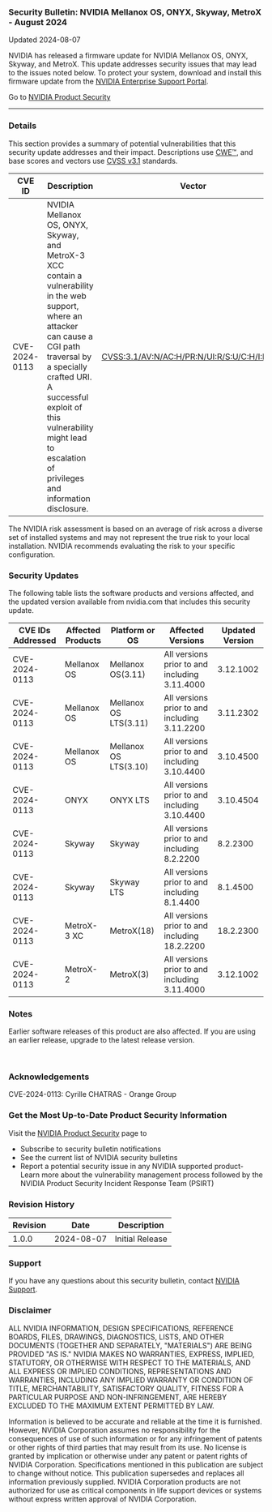 ### Security Bulletin: NVIDIA Mellanox OS, ONYX, Skyway, MetroX - August 2024

Updated 2024-08-07

NVIDIA has released a firmware update for NVIDIA Mellanox OS, ONYX, Skyway, and MetroX. This update addresses security issues that may lead to the issues noted below. To protect your system, download and install this firmware update from the <a href="https://enterprise-support.nvidia.com/s/">NVIDIA Enterprise Support Portal</a>.

Go to [NVIDIA Product Security](https://www.nvidia.com/security/)

_______________________________________________________________________________________________________________________________________________

### Details

This section provides a summary of potential vulnerabilities that this security update addresses and their impact. Descriptions use [CWE™](https://cwe.mitre.org/), and base scores and vectors use [CVSS v3.1](https://www.first.org/cvss/specification-document) standards.

| **CVE ID** | **Description** | **Vector** | **Base Score** | **Severity** | **CWE** | **Impacts** |
| ---------- | ---------------- | ---------- | -------------- | ------------ | -------- | ------------ |
| CVE-2024-0113 | NVIDIA Mellanox OS, ONYX, Skyway, and MetroX-3 XCC contain a vulnerability in the web support, where an attacker can cause a CGI path traversal by a specially crafted URI. A successful exploit of this vulnerability might lead to escalation of privileges and information disclosure. | [CVSS:3.1/AV:N/AC:H/PR:N/UI:R/S:U/C:H/I:H/A:H](https://www.first.org/cvss/calculator/3.1#CVSS:3.1/AV:N/AC:H/PR:N/UI:R/S:U/C:H/I:H/A:H) | 7.5 | HIGH | [CWE-35](https://cwe.mitre.org/data/definitions/35.html) | Escalation of Privileges, Information Disclosure |

The NVIDIA risk assessment is based on an average of risk across a diverse set of installed systems and may not represent the true risk to your local installation. NVIDIA recommends evaluating the risk to your specific configuration.

### Security Updates

The following table lists the software products and versions affected, and the updated version available from nvidia.com that includes this security update.

| **CVE IDs Addressed** | **Affected Products** | **Platform or OS** | **Affected Versions** | **Updated Version** |
| --------------------- | --------------------- | ----------------- | --------------------- | ------------------- |
| CVE-2024-0113 | Mellanox OS | Mellanox OS(3.11) | All versions prior to and including 3.11.4000 | 3.12.1002 |
| CVE-2024-0113 | Mellanox OS | Mellanox OS LTS(3.11) | All versions prior to and including 3.11.2200 | 3.11.2302 |
| CVE-2024-0113 | Mellanox OS | Mellanox OS LTS(3.10) | All versions prior to and including 3.10.4400 | 3.10.4500 |
| CVE-2024-0113 | ONYX | ONYX LTS | All versions prior to and including 3.10.4400 | 3.10.4504 |
| CVE-2024-0113 | Skyway | Skyway | All versions prior to and including 8.2.2200 | 8.2.2300 |
| CVE-2024-0113 | Skyway | Skyway LTS | All versions prior to and including 8.1.4400 | 8.1.4500 |
| CVE-2024-0113 | MetroX-3 XC | MetroX(18) | All versions prior to and including 18.2.2200 | 18.2.2300 |
| CVE-2024-0113 | MetroX-2 | MetroX(3) | All versions prior to and including 3.11.4000 | 3.12.1002 |

### Notes

Earlier software releases of this product are also affected. If you are using an earlier release, upgrade to the latest release version.<br/><div><br></div>


### Acknowledgements

CVE-2024-0113: Cyrille CHATRAS - Orange Group



### Get the Most Up-to-Date Product Security Information

Visit the [NVIDIA Product Security](https://www.nvidia.com/security/) page to

- Subscribe to security bulletin notifications
- See the current list of NVIDIA security bulletins
- Report a potential security issue in any NVIDIA supported product- Learn more about the vulnerability management process followed by the NVIDIA Product Security Incident Response Team (PSIRT)
### Revision History

| **Revision** | **Date** | **Description** |
| ------------ | -------- | --------------- |
| 1.0.0 | 2024-08-07 | Initial Release |

### Support
If you have any questions about this security bulletin, contact [NVIDIA Support](https://www.nvidia.com/object/support.html).

### Disclaimer
ALL NVIDIA INFORMATION, DESIGN SPECIFICATIONS, REFERENCE BOARDS, FILES, DRAWINGS, DIAGNOSTICS, LISTS, AND OTHER DOCUMENTS (TOGETHER AND SEPARATELY, "MATERIALS") ARE BEING PROVIDED "AS IS." NVIDIA MAKES NO WARRANTIES, EXPRESS, IMPLIED, STATUTORY, OR OTHERWISE WITH RESPECT TO THE MATERIALS, AND ALL EXPRESS OR IMPLIED CONDITIONS, REPRESENTATIONS AND WARRANTIES, INCLUDING ANY IMPLIED WARRANTY OR CONDITION OF TITLE, MERCHANTABILITY, SATISFACTORY QUALITY, FITNESS FOR A PARTICULAR PURPOSE AND NON-INFRINGEMENT, ARE HEREBY EXCLUDED TO THE MAXIMUM EXTENT PERMITTED BY LAW. 

Information is believed to be accurate and reliable at the time it is furnished. However, NVIDIA Corporation assumes no responsibility for the consequences of use of such information or for any infringement of patents or other rights of third parties that may result from its use. No license is granted by implication or otherwise under any patent or patent rights of NVIDIA Corporation. Specifications mentioned in this publication are subject to change without notice. This publication supersedes and replaces all information previously supplied. NVIDIA Corporation products are not authorized for use as critical components in life support devices or systems without express written approval of NVIDIA Corporation.
